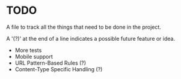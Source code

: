 # TODO

A file to track all the things that need to be done in the project.

A '(?)' at the end of a line indicates a possible future feature or idea.

- More tests
- Mobile support
- URL Pattern-Based Rules (?)
- Content-Type Specific Handling (?)
